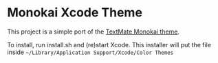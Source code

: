 Monokai Xcode Theme
===================

This project is a simple port of the [TextMate Monokai theme](http://www.monokai.nl/blog/2006/07/15/textmate-color-theme/).

To install, run install.sh and (re)start Xcode.
This installer will put the file inside `~/Library/Application Support/Xcode/Color Themes`

